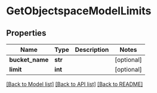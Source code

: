 # GetObjectspaceModelLimits

## Properties
Name | Type | Description | Notes
------------ | ------------- | ------------- | -------------
**bucket_name** | **str** |  | [optional] 
**limit** | **int** |  | [optional] 

[[Back to Model list]](../README.md#documentation-for-models) [[Back to API list]](../README.md#documentation-for-api-endpoints) [[Back to README]](../README.md)


